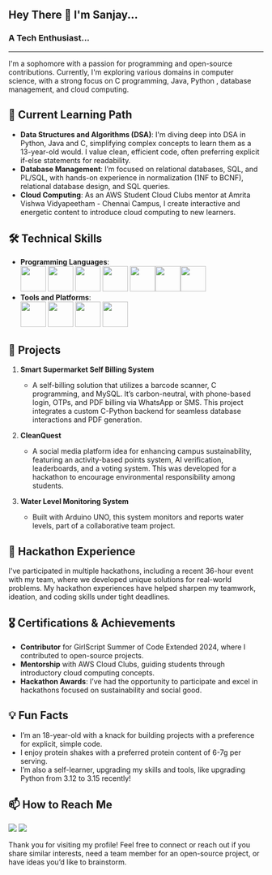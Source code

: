 ## Hey There 👋 I'm Sanjay...
### A Tech Enthusiast...
---
I'm a sophomore with a passion for programming and open-source contributions. Currently, I'm exploring various domains in computer science, with a strong focus on C programming, Java, Python , database management, and cloud computing. 

## 🌱 Current Learning Path
- **Data Structures and Algorithms (DSA)**: I'm diving deep into DSA in Python, Java and C, simplifying complex concepts to learn them as a 13-year-old would. I value clean, efficient code, often preferring explicit if-else statements for readability.
- **Database Management**: I’m focused on relational databases, SQL, and PL/SQL, with hands-on experience in normalization (1NF to BCNF), relational database design, and SQL queries.
- **Cloud Computing**: As an AWS Student Cloud Clubs mentor at Amrita Vishwa Vidyapeetham - Chennai Campus, I create interactive and energetic content to introduce cloud computing to new learners.

## 🛠 Technical Skills
- **Programming Languages**:<br/> <img height="50" width="50" src="https://img.icons8.com/color/48/000000/python.png" /> <img height="50" width="50" src="https://img.icons8.com/color/48/000000/c-programming.png" /> <img height="50" width="50" src="https://img.icons8.com/color/48/000000/java-coffee-cup-logo.png" /> <img height="50" width="50" src="https://img.icons8.com/color/48/000000/html-5.png" /> <img height="50" width="50" src="https://img.icons8.com/color/48/000000/css3.png" /><img height="50" width="50" src="https://img.icons8.com/color/48/000000/javascript.png"/><img height="50" width="50" src="https://img.icons8.com/color/48/000000/mysql-logo.png"/>
- **Tools and Platforms**:<br/> <img height="50" width="50" src="https://www.google.com/url?sa=i&url=https%3A%2F%2Fen.m.wikipedia.org%2Fwiki%2FFile%3AAmazon_Web_Services_Logo.svg&psig=AOvVaw3opIBD2BOkLbJrSBvoZKOb&ust=1731736452409000&source=images&cd=vfe&opi=89978449&ved=0CBQQjRxqFwoTCICRkJLT3YkDFQAAAAAdAAAAABAE" /> <img height="50" width="50" src="https://img.icons8.com/color/48/000000/visual-studio-code-2019.png"/> <img height="50" width="50" src="https://img.icons8.com/color/50/000000/git.png"/> <img height="50" width="50" src="https://upload.wikimedia.org/wikipedia/commons/9/9e/UbuntuCoF.svg"/>

## 🚀 Projects
1. **Smart Supermarket Self Billing System**
   - A self-billing solution that utilizes a barcode scanner, C programming, and MySQL. It’s carbon-neutral, with phone-based login, OTPs, and PDF billing via WhatsApp or SMS. This project integrates a custom C-Python backend for seamless database interactions and PDF generation.

2. **CleanQuest**
   - A social media platform idea for enhancing campus sustainability, featuring an activity-based points system, AI verification, leaderboards, and a voting system. This was developed for a hackathon to encourage environmental responsibility among students.

3. **Water Level Monitoring System**
   - Built with Arduino UNO, this system monitors and reports water levels, part of a collaborative team project.

## 💼 Hackathon Experience
I've participated in multiple hackathons, including a recent 36-hour event with my team, where we developed unique solutions for real-world problems. My hackathon experiences have helped sharpen my teamwork, ideation, and coding skills under tight deadlines.

## 🎖 Certifications & Achievements
- **Contributor** for GirlScript Summer of Code Extended 2024, where I contributed to open-source projects.
- **Mentorship** with AWS Cloud Clubs, guiding students through introductory cloud computing concepts.
- **Hackathon Awards**: I’ve had the opportunity to participate and excel in hackathons focused on sustainability and social good.

## 💡 Fun Facts
- I’m an 18-year-old with a knack for building projects with a preference for explicit, simple code.
- I enjoy protein shakes with a preferred protein content of 6-7g per serving.
- I’m also a self-learner, upgrading my skills and tools, like upgrading Python from 3.12 to 3.15 recently!

## 📫 How to Reach Me
[<img src="https://img.shields.io/badge/Gmail-D14836?style=for-the-badge&logo=gmail&logoColor=white"/>](mailto:sanjaysrinivasan095@gmail.com)
[<img src="https://img.shields.io/badge/LinkedIn-0077B5?style=for-the-badge&logo=linkedin&logoColor=white" />](https://www.linkedin.com/in/sanjays12)

Thank you for visiting my profile! Feel free to connect or reach out if you share similar interests, need a team member for an open-source project, or have ideas you’d like to brainstorm.


